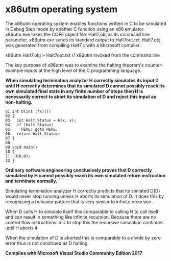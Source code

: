 # x86utm operating system

The x86utm operating system enables functions written in C to be simulated in Debug Step mode by another C function using an x86 emulator. 
x86utm.exe takes the COFF object file: Halt7.obj as its command line parameter. x86utm.exe sends its standard output to Halt7out.txt.
Halt7.obj was generated from compiling Halt7.c with a Microsoft compiler. 

x86utm Halt7.obj > Halt7out.txt  // x86utm invoked from the command line

The key purpose of x86utm was to examine the halting theorem's counter-example inputs at the high level of the C programming language. 

**When simulating termination analyzer H correctly simulates its input D until H correctly determines that its simulated D cannot possibly reach its own simulated final state in any finite number of steps then H is necessarily correct to abort its simulation of D and reject this input as non-halting.**
```
01 int D(int (*x)()) 
02 {
03   int Halt_Status = H(x, x); 
04   if (Halt_Status)   
05     HERE: goto HERE; 
06   return Halt_Status; 
07 }
08  
09 void main()  
10 {  
11  H(D,D);  
12 }
```
**Ordinary software engineering conclusively proves that D correctly simulated by H cannot possibly
reach its own simulated return instruction and terminate normally.**

Simulating termination analyzer H correctly predicts that its simlated D(D) would never stop running unless H aborts its simulation of D. It does this by recognizing a behavior pattern that is very similar to infinite recursion. 

When D calls H to simulate itself this comparable to calling H to call itself and can result in something like infinite recursion. Because there are no control flow instructions in D to stop this the recursive simulation continues until H aborts it. 

When the simulation of D is aborted this is comparable to a divide by zero error thus is not construed as D halting. 

**Compiles with Microsoft Visual Studio Community Edition 2017**
